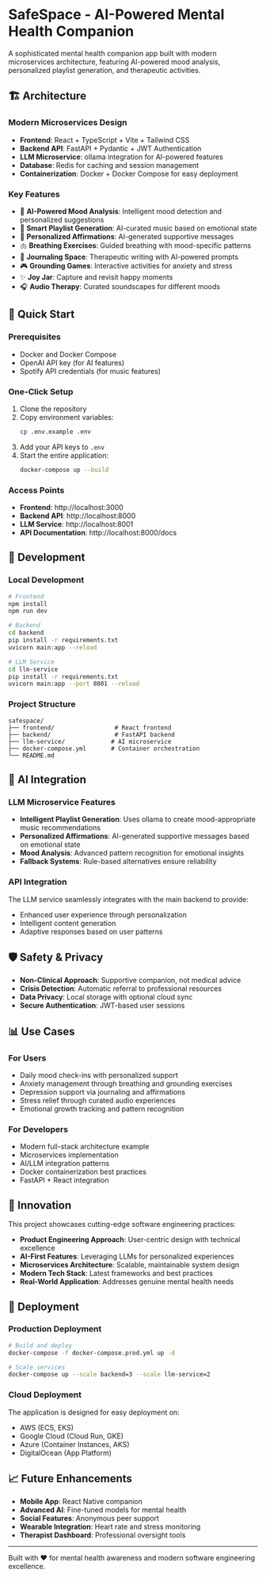 # SafeSpace - AI-Powered Mental Health Companion

A sophisticated mental health companion app built with modern microservices architecture, featuring AI-powered mood analysis, personalized playlist generation, and therapeutic activities.

## 🏗️ Architecture

### Modern Microservices Design
- **Frontend**: React + TypeScript + Vite + Tailwind CSS
- **Backend API**: FastAPI + Pydantic + JWT Authentication
- **LLM Microservice**: ollama integration for AI-powered features
- **Database**: Redis for caching and session management
- **Containerization**: Docker + Docker Compose for easy deployment

### Key Features
- 🧠 **AI-Powered Mood Analysis**: Intelligent mood detection and personalized suggestions
- 🎵 **Smart Playlist Generation**: AI-curated music based on emotional state
- 💭 **Personalized Affirmations**: AI-generated supportive messages
- 🫁 **Breathing Exercises**: Guided breathing with mood-specific patterns
- 📝 **Journaling Space**: Therapeutic writing with AI-powered prompts
- 🎮 **Grounding Games**: Interactive activities for anxiety and stress
- ✨ **Joy Jar**: Capture and revisit happy moments
- 🎧 **Audio Therapy**: Curated soundscapes for different moods

## 🚀 Quick Start

### Prerequisites
- Docker and Docker Compose
- OpenAI API key (for AI features)
- Spotify API credentials (for music features)

### One-Click Setup
1. Clone the repository
2. Copy environment variables:
   ```bash
   cp .env.example .env
   ```
3. Add your API keys to `.env`
4. Start the entire application:
   ```bash
   docker-compose up --build
   ```

### Access Points
- **Frontend**: http://localhost:3000
- **Backend API**: http://localhost:8000
- **LLM Service**: http://localhost:8001
- **API Documentation**: http://localhost:8000/docs

## 🔧 Development

### Local Development
```bash
# Frontend
npm install
npm run dev

# Backend
cd backend
pip install -r requirements.txt
uvicorn main:app --reload

# LLM Service
cd llm-service
pip install -r requirements.txt
uvicorn main:app --port 8001 --reload
```

### Project Structure
```
safespace/
├── frontend/                 # React frontend
├── backend/                  # FastAPI backend
├── llm-service/             # AI microservice
├── docker-compose.yml       # Container orchestration
└── README.md
```

## 🤖 AI Integration

### LLM Microservice Features
- **Intelligent Playlist Generation**: Uses ollama to create mood-appropriate music recommendations
- **Personalized Affirmations**: AI-generated supportive messages based on emotional state
- **Mood Analysis**: Advanced pattern recognition for emotional insights
- **Fallback Systems**: Rule-based alternatives ensure reliability

### API Integration
The LLM service seamlessly integrates with the main backend to provide:
- Enhanced user experience through personalization
- Intelligent content generation
- Adaptive responses based on user patterns

## 🛡️ Safety & Privacy

- **Non-Clinical Approach**: Supportive companion, not medical advice
- **Crisis Detection**: Automatic referral to professional resources
- **Data Privacy**: Local storage with optional cloud sync
- **Secure Authentication**: JWT-based user sessions

## 📊 Use Cases

### For Users
- Daily mood check-ins with personalized support
- Anxiety management through breathing and grounding exercises
- Depression support via journaling and affirmations
- Stress relief through curated audio experiences
- Emotional growth tracking and pattern recognition

### For Developers
- Modern full-stack architecture example
- Microservices implementation
- AI/LLM integration patterns
- Docker containerization best practices
- FastAPI + React integration

## 🌟 Innovation

This project showcases cutting-edge software engineering practices:
- **Product Engineering Approach**: User-centric design with technical excellence
- **AI-First Features**: Leveraging LLMs for personalized experiences
- **Microservices Architecture**: Scalable, maintainable system design
- **Modern Tech Stack**: Latest frameworks and best practices
- **Real-World Application**: Addresses genuine mental health needs

## 🚀 Deployment

### Production Deployment
```bash
# Build and deploy
docker-compose -f docker-compose.prod.yml up -d

# Scale services
docker-compose up --scale backend=3 --scale llm-service=2
```

### Cloud Deployment
The application is designed for easy deployment on:
- AWS (ECS, EKS)
- Google Cloud (Cloud Run, GKE)
- Azure (Container Instances, AKS)
- DigitalOcean (App Platform)

## 📈 Future Enhancements

- **Mobile App**: React Native companion
- **Advanced AI**: Fine-tuned models for mental health
- **Social Features**: Anonymous peer support
- **Wearable Integration**: Heart rate and stress monitoring
- **Therapist Dashboard**: Professional oversight tools

---

Built with ❤️ for mental health awareness and modern software engineering excellence.
